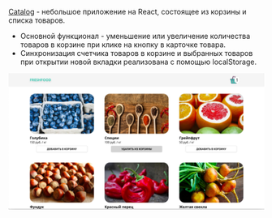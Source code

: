 [Catalog](https://raevaanastasia.github.io/catalog/) - небольшое приложение на React, состоящее из корзины и списка товаров.
* Основной функционал - уменьшение или увеличение количества товаров в корзине при клике на кнопку в карточке товара.
* Синхронизация счетчика товаров в корзине и выбранных товаров при открытии новой вкладки реализована с помощью localStorage.

![](https://github.com/RaevaAnastasia/catalog/blob/master/src/images/catalog.png)
